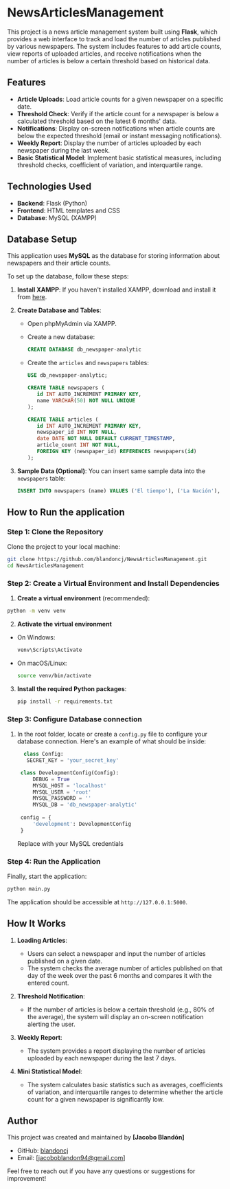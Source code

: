 # NewsArticlesManagement

This project is a news article management system built using **Flask**, which provides a web interface to track and load the number of articles published by various newspapers. The system includes features to add article counts, view reports of uploaded articles, and receive notifications when the number of articles is below a certain threshold based on historical data.

## Features

- **Article Uploads**: Load article counts for a given newspaper on a specific date.
- **Threshold Check**: Verify if the article count for a newspaper is below a calculated threshold based on the latest 6 months' data.
- **Notifications**: Display on-screen notifications when article counts are below the expected threshold (email or instant messaging notifications).
- **Weekly Report**: Display the number of articles uploaded by each newspaper during the last week.
- **Basic Statistical Model**: Implement basic statistical measures, including threshold checks, coefficient of variation, and interquartile range.

## Technologies Used

- **Backend**: Flask (Python)
- **Frontend**: HTML templates and CSS
- **Database**: MySQL (XAMPP)

## Database Setup

This application uses **MySQL** as the database for storing information about newspapers and their article counts.

To set up the database, follow these steps:

1. **Install XAMPP**: If you haven't installed XAMPP, download and install it from [here](https://www.apachefriends.org/index.html).

2. **Create Database and Tables**:
     - Open phpMyAdmin via XAMPP.
     - Create a new database:

         ```sql
         CREATE DATABASE db_newspaper-analytic
         ```

     - Create the `articles` and `newspapers` tables:

         ```sql
         USE db_newspaper-analytic;

         CREATE TABLE newspapers (
            id INT AUTO_INCREMENT PRIMARY KEY,
            name VARCHAR(50) NOT NULL UNIQUE
         );

         CREATE TABLE articles (
            id INT AUTO_INCREMENT PRIMARY KEY,
            newspaper_id INT NOT NULL,
            date DATE NOT NULL DEFAULT CURRENT_TIMESTAMP,
            article_count INT NOT NULL,
            FOREIGN KEY (newspaper_id) REFERENCES newspapers(id)
         );
         ```

3. **Sample Data (Optional)**:
    You can insert same sample data into the `newspapers` table:

   ```sql
   INSERT INTO newspapers (name) VALUES ('El tiempo'), ('La Nación'), ('O Globo');
   ```

## How to Run the application

### Step 1: Clone the Repository

Clone the project to your local machine:

```bash
git clone https://github.com/blandoncj/NewsArticlesManagement.git
cd NewsArticlesManagement
```

### Step 2: Create a Virtual Environment and Install Dependencies

1. **Create a virtual environment** (recommended):

  ```bash
  python -m venv venv
  ```

2. **Activate the virtual environment**

- On Windows:

    ```bash
    venv\Scripts\Activate
    ```
  
- On macOS/Linux:
  
    ```bash
    source venv/bin/activate
    ```

3. **Install the required Python packages**:

   ```bash
   pip install -r requirements.txt
   ```

### Step 3: Configure Database connection

1. In the root folder, locate or create a `config.py` file to configure your database connection. Here's an example of what should be inside:

   ```python
     class Config:
      SECRET_KEY = 'your_secret_key' 

    class DevelopmentConfig(Config):
        DEBUG = True
        MYSQL_HOST = 'localhost'
        MYSQL_USER = 'root'
        MYSQL_PASSWORD = ''
        MYSQL_DB = 'db_newspaper-analytic'
    
    config = {
        'development': DevelopmentConfig
    }
   ```

   Replace with your MySQL credentials

### Step 4: Run the Application

Finally, start the application:

```bash
python main.py
```

The application should be accessible at `http://127.0.0.1:5000`.

## How It Works

1. **Loading Articles**:
    - Users can select a newspaper and input the number of articles published on a given date.
    - The system checks the average number of articles published on that day of the week over the past 6 months and compares it with the entered count.
  
2. **Threshold Notification**:
    - If the number of articles is below a certain threshold (e.g., 80% of the average), the system will display an on-screen notification alerting the user.

3. **Weekly Report**:
    - The system provides a report displaying the number of articles uploaded by each newspaper during the last 7 days.

4. **Mini Statistical Model**:
    - The system calculates basic statistics such as averages, coefficients of variation, and interquartile ranges to determine whether the article count for a given newspaper is significantly low.

## Author

This project was created and maintained by **[Jacobo Blandón]**

- GitHub: [blandoncj](https://github.com/blandoncj)
- Email: [jacoboblandon94@gmail.com]

Feel free to reach out if you have any questions or suggestions for improvement!
